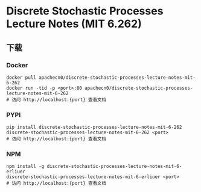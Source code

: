 # Discrete Stochastic Processes Lecture Notes (MIT 6.262)

## 下载

### Docker

```
docker pull apachecn0/discrete-stochastic-processes-lecture-notes-mit-6-262
docker run -tid -p <port>:80 apachecn0/discrete-stochastic-processes-lecture-notes-mit-6-262
# 访问 http://localhost:{port} 查看文档
```

### PYPI

```
pip install discrete-stochastic-processes-lecture-notes-mit-6-262
discrete-stochastic-processes-lecture-notes-mit-6-262 <port>
# 访问 http://localhost:{port} 查看文档
```

### NPM

```
npm install -g discrete-stochastic-processes-lecture-notes-mit-6-erliuer
discrete-stochastic-processes-lecture-notes-mit-6-erliuer <port>
# 访问 http://localhost:{port} 查看文档
```